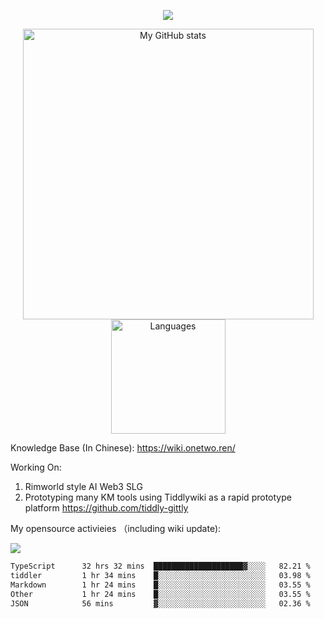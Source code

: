 <a href="https://github.com/linonetwo">
    <p align="center">
        <img src="https://github-profile-trophy.vercel.app/?username=linonetwo&column=7&theme=onedark"/>
    </p>
</a>
<a align="center" href="https://github.com/linonetwo">
  <p align="center">
    <img src="https://github-readme-stats.vercel.app/api?username=linonetwo&show_icons=true&count_private=true" alt="My GitHub stats" width="465"/>
    <img src="https://github-readme-stats.vercel.app/api/top-langs/?username=linonetwo&layout=compact&langs_count=10" alt="Languages" height="183">
  </p>
</a>

Knowledge Base (In Chinese): https://wiki.onetwo.ren/

Working On: 

1. Rimworld style AI Web3 SLG
1. Prototyping many KM tools using Tiddlywiki as a rapid prototype platform https://github.com/tiddly-gittly

My opensource activieies （including wiki update):

![](https://visitor-badge.glitch.me/badge?page_id=linonetwo.linonetwo)

<!--START_SECTION:waka-->

```txt
TypeScript      32 hrs 32 mins  ████████████████████▓░░░░   82.21 %
tiddler         1 hr 34 mins    █░░░░░░░░░░░░░░░░░░░░░░░░   03.98 %
Markdown        1 hr 24 mins    █░░░░░░░░░░░░░░░░░░░░░░░░   03.55 %
Other           1 hr 24 mins    █░░░░░░░░░░░░░░░░░░░░░░░░   03.55 %
JSON            56 mins         ▓░░░░░░░░░░░░░░░░░░░░░░░░   02.36 %
```

<!--END_SECTION:waka-->
